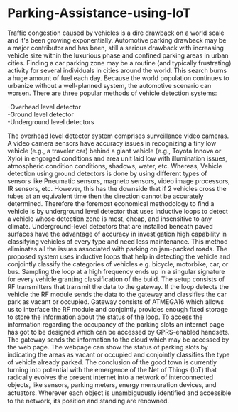 # Parking-Assistance-using-IoT
Traffic congestion caused by vehicles is a dire drawback on a world scale and it's been growing exponentially. Automotive parking drawback may be a major contributor and has been, still a serious drawback with increasing vehicle size within the luxurious phase and confined parking areas in urban cities. Finding a car parking zone may be a routine (and typically frustrating) activity for several individuals in cities around the world. This search burns a huge amount of fuel each day. Because the world population continues to urbanize without a well-planned system, the automotive scenario can worsen. 
There are three popular methods of vehicle detection systems: 

-Overhead level detector  
-Ground level detector  
-Underground level detectors


The overhead level detector system comprises surveillance video cameras. A video camera sensors have accuracy issues in recognizing a tiny low vehicle (e.g., a traveler car) behind a giant vehicle (e.g., Toyota Innova or Xylo) in engorged conditions and area unit laid low with illumination issues, atmospheric condition conditions, shadows, water, etc. Whereas, Vehicle detection using ground detectors is done by using different types of sensors like Pneumatic sensors, magneto sensors, video image processors, IR sensors, etc. However, this has the downside that if 2 vehicles cross the tubes at an equivalent time then the direction cannot be accurately determined. Therefore the foremost economical methodology to find a vehicle is by underground level detector that uses inductive loops to detect a vehicle whose detection zone is most, cheap, and insensitive to any climate. Underground-level detectors that are installed beneath paved surfaces have the advantage of accuracy in investigation high capability in classifying vehicles of every type and need less maintenance. This method eliminates all the issues associated with parking on jam-packed roads. The proposed system uses inductive loops that help in detecting the vehicle and conjointly classify the categories of vehicles e.g. bicycle, motorbike, car, or bus. Sampling the loop at a high frequency ends up in a singular signature for every vehicle granting classification of the build. The setup consists of RF transmitters that transmit the data to the gateway. If the loop detects the vehicle the RF module sends the data to the gateway and classifies the car park as vacant or occupied. Gateway consists of ATMEGA16 which allows us to interface the RF module and conjointly provides enough fixed storage to store the information about the status of the loop. To access the information regarding the occupancy of the parking slots an internet page has got to be designed which can be accessed by GPRS-enabled handsets. The gateway sends the information to the cloud which may be accessed by the web page. The webpage can show the status of parking slots by indicating the areas as vacant or occupied and conjointly classifies the type of vehicle already parked. The conclusion of the good town is currently turning into potential with the emergence of the Net of Things (IoT) that radically evolves the present internet into a network of interconnected objects, like sensors, parking meters, energy mensuration devices, and actuators. Wherever each object is unambiguously identiﬁed and accessible to the network, its position and standing are renowned.
